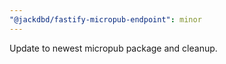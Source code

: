 ```yaml
---
"@jackdbd/fastify-micropub-endpoint": minor
---
```


Update to newest micropub package and cleanup.
